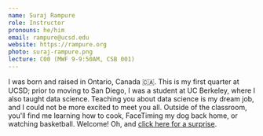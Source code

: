 ```yaml
---
name: Suraj Rampure
role: Instructor
pronouns: he/him
email: rampure@ucsd.edu
website: https://rampure.org
photo: suraj-rampure.png
lecture: C00 (MWF 9-9:50AM, CSB 001)
---
```


I was born and raised in Ontario, Canada 🇨🇦. This is my first quarter at UCSD; prior to moving to San Diego, I was a student at UC Berkeley, where I also taught data science. Teaching you about data science is my dream job, and I could not be more excited to meet you all. Outside of the classroom, you'll find me learning how to cook, FaceTiming my dog back home, or watching basketball. Welcome! Oh, and [click here for a surprise](http://rampure.org/assets/me_dancing.gif).